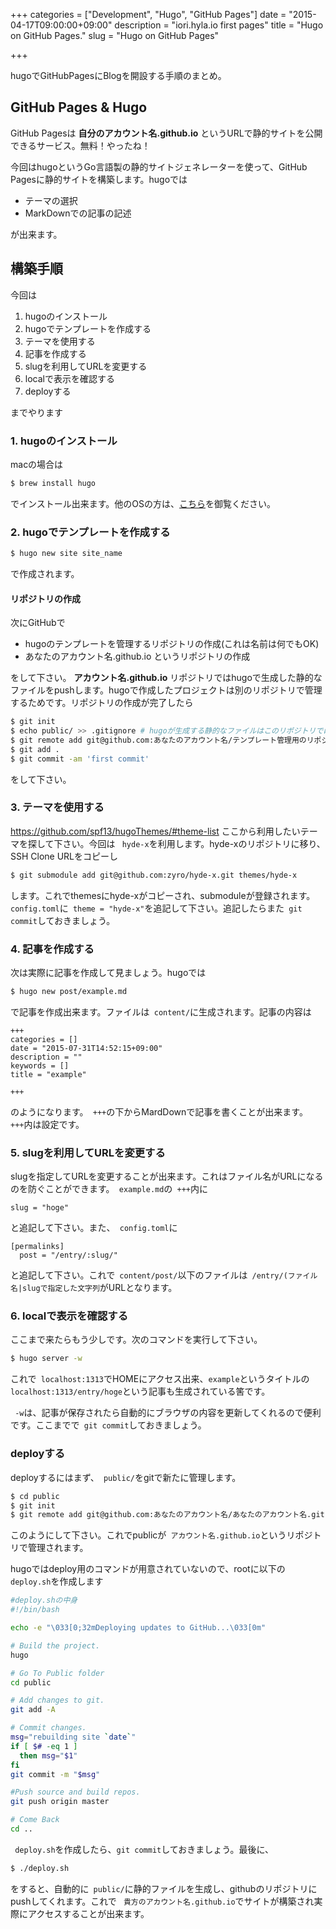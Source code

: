 +++
categories = ["Development", "Hugo", "GitHub Pages"]
date = "2015-04-17T09:00:00+09:00"
description = "iori.hyla.io first pages"
title = "Hugo on GitHub Pages."
slug = "Hugo on GitHub Pages"

+++

hugoでGitHubPagesにBlogを開設する手順のまとめ。

## GitHub Pages & Hugo

GitHub Pagesは **自分のアカウント名.github.io** というURLで静的サイトを公開できるサービス。無料！やったね！

今回はhugoというGo言語製の静的サイトジェネレーターを使って、GitHub Pagesに静的サイトを構築します。hugoでは

* テーマの選択
* MarkDownでの記事の記述

が出来ます。

## 構築手順

今回は

1. hugoのインストール
2. hugoでテンプレートを作成する
3. テーマを使用する
4. 記事を作成する
5. slugを利用してURLを変更する
6. localで表示を確認する
7. deployする

までやります

### 1. hugoのインストール

macの場合は

```bash
$ brew install hugo
```

でインストール出来ます。他のOSの方は、[こちら](https://github.com/spf13/hugo#choose-how-to-install)を御覧ください。

### 2. hugoでテンプレートを作成する

```bash
$ hugo new site site_name
```

で作成されます。

#### リポジトリの作成

次にGitHubで

* hugoのテンプレートを管理するリポジトリの作成(これは名前は何でもOK)
* あなたのアカウント名.github.io というリポジトリの作成

をして下さい。 **アカウント名.github.io** リポジトリではhugoで生成した静的なファイルをpushします。hugoで作成したプロジェクトは別のリポジトリで管理するためです。リポジトリの作成が完了したら

```bash
$ git init
$ echo public/ >> .gitignore # hugoが生成する静的なファイルはこのリポジトリでは管理しない
$ git remote add git@github.com:あなたのアカウント名/テンプレート管理用のリポジトリ名.git
$ git add .
$ git commit -am 'first commit'
```

をして下さい。

### 3. テーマを使用する

https://github.com/spf13/hugoThemes/#theme-list
ここから利用したいテーマを探して下さい。今回は ` hyde-x`を利用します。hyde-xのリポジトリに移り、SSH Clone URLをコピーし

```bash
$ git submodule add git@github.com:zyro/hyde-x.git themes/hyde-x
```

します。これでthemesにhyde-xがコピーされ、submoduleが登録されます。` config.toml`に` theme = "hyde-x"`を追記して下さい。追記したらまた` git commit`しておきましょう。

### 4. 記事を作成する

次は実際に記事を作成して見ましょう。hugoでは

```bash
$ hugo new post/example.md
```

で記事を作成出来ます。ファイルは` content/`に生成されます。記事の内容は

```
+++
categories = []
date = "2015-07-31T14:52:15+09:00"
description = ""
keywords = []
title = "example"

+++
```

のようになります。` +++`の下からMardDownで記事を書くことが出来ます。` +++`内は設定です。

### 5. slugを利用してURLを変更する

slugを指定してURLを変更することが出来ます。これはファイル名がURLになるのを防ぐことができます。` example.md`の` +++`内に

```
slug = "hoge"
```

と追記して下さい。また、` config.toml`に

```
[permalinks]
  post = "/entry/:slug/"
```

と追記して下さい。これで` content/post/`以下のファイルは` /entry/(ファイル名|slugで指定した文字列`がURLとなります。

### 6. localで表示を確認する

ここまで来たらもう少しです。次のコマンドを実行して下さい。

```bash
$ hugo server -w
```

これで` localhost:1313`でHOMEにアクセス出来、`example`というタイトルの` localhost:1313/entry/hoge`という記事も生成されている筈です。

` -w`は、記事が保存されたら自動的にブラウザの内容を更新してくれるので便利です。ここまでで` git commit`しておきましょう。

### deployする

deployするにはまず、` public/`をgitで新たに管理します。

```bash
$ cd public
$ git init
$ git remote add git@github.com:あなたのアカウント名/あなたのアカウント名.git
```

このようにして下さい。これでpublicが` アカウント名.github.io`というリポジトリで管理されます。

hugoではdeploy用のコマンドが用意されていないので、rootに以下の` deploy.sh`を作成します

```sh
#deploy.shの中身
#!/bin/bash

echo -e "\033[0;32mDeploying updates to GitHub...\033[0m"

# Build the project. 
hugo

# Go To Public folder
cd public

# Add changes to git.
git add -A

# Commit changes.
msg="rebuilding site `date`"
if [ $# -eq 1 ]
  then msg="$1"
fi
git commit -m "$msg"

#Push source and build repos.
git push origin master

# Come Back
cd ..
```

` deploy.sh`を作成したら、`git commit`しておきましょう。最後に、

```bash
$ ./deploy.sh
```

をすると、自動的に` public/`に静的ファイルを生成し、githubのリポジトリにpushしてくれます。これで ` 貴方のアカウント名.github.io`でサイトが構築され実際にアクセスすることが出来ます。
